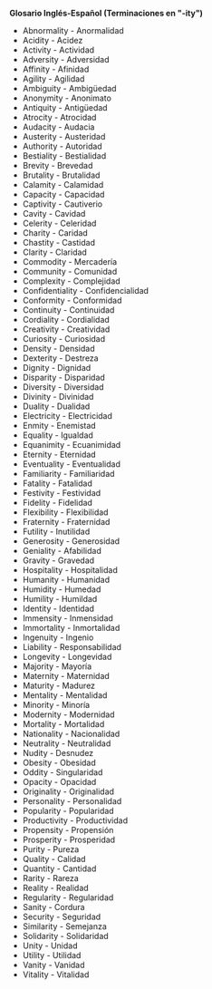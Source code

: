 

**Glosario Inglés-Español (Terminaciones en "-ity")**

*   Abnormality - Anormalidad
*   Acidity - Acidez
*   Activity - Actividad
*   Adversity - Adversidad
*   Affinity - Afinidad
*   Agility - Agilidad
*   Ambiguity - Ambigüedad
*   Anonymity - Anonimato
*   Antiquity - Antigüedad
*   Atrocity - Atrocidad
*   Audacity - Audacia
*   Austerity - Austeridad
*   Authority - Autoridad
*   Bestiality - Bestialidad
*   Brevity - Brevedad
*   Brutality - Brutalidad
*   Calamity - Calamidad
*   Capacity - Capacidad
*   Captivity - Cautiverio
*   Cavity - Cavidad
*   Celerity - Celeridad
*   Charity - Caridad
*   Chastity - Castidad
*   Clarity - Claridad
*   Commodity - Mercadería
*   Community - Comunidad
*   Complexity - Complejidad
*   Confidentiality - Confidencialidad
*   Conformity - Conformidad
*   Continuity - Continuidad
*   Cordiality - Cordialidad
*   Creativity - Creatividad
*   Curiosity - Curiosidad
*   Density - Densidad
*   Dexterity - Destreza
*   Dignity - Dignidad
*   Disparity - Disparidad
*   Diversity - Diversidad
*   Divinity - Divinidad
*   Duality - Dualidad
*   Electricity - Electricidad
*   Enmity - Enemistad
*   Equality - Igualdad
*   Equanimity - Ecuanimidad
*   Eternity - Eternidad
*   Eventuality - Eventualidad
*   Familiarity - Familiaridad
*   Fatality - Fatalidad
*   Festivity - Festividad
*   Fidelity - Fidelidad
*   Flexibility - Flexibilidad
*   Fraternity - Fraternidad
*   Futility - Inutilidad
*   Generosity - Generosidad
*   Geniality - Afabilidad
*   Gravity - Gravedad
*   Hospitality - Hospitalidad
*   Humanity - Humanidad
*   Humidity - Humedad
*   Humility - Humildad
*   Identity - Identidad
*   Immensity - Inmensidad
*   Immortality - Inmortalidad
*   Ingenuity - Ingenio
*   Liability - Responsabilidad
*   Longevity - Longevidad
*   Majority - Mayoría
*   Maternity - Maternidad
*   Maturity - Madurez
*   Mentality - Mentalidad
*   Minority - Minoría
*   Modernity - Modernidad
*   Mortality - Mortalidad
*   Nationality - Nacionalidad
*   Neutrality - Neutralidad
*   Nudity - Desnudez
*   Obesity - Obesidad
*   Oddity - Singularidad
*   Opacity - Opacidad
*   Originality - Originalidad
*   Personality - Personalidad
*   Popularity - Popularidad
*   Productivity - Productividad
*   Propensity - Propensión
*   Prosperity - Prosperidad
*   Purity - Pureza
*   Quality - Calidad
*   Quantity - Cantidad
*   Rarity - Rareza
*   Reality - Realidad
*   Regularity - Regularidad
*   Sanity - Cordura
*   Security - Seguridad
*   Similarity - Semejanza
*   Solidarity - Solidaridad
*   Unity - Unidad
*   Utility - Utilidad
*   Vanity - Vanidad
*   Vitality - Vitalidad
